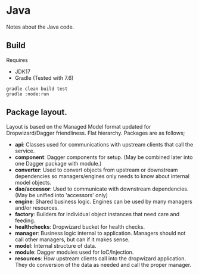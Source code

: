 # Java

Notes about the Java code.

## Build

Requires
* JDK17
* Gradle (Tested with 7.6)

```shell
gradle clean build test
gradle :node:run
```

## Package layout.

Layout is based on the Managed Model format updated for Dropwizard/Dagger friendliness. Flat hierarchy. Packages are as
follows;

* **api**: Classes used for communications with upstream clients that call the service.
* **component**: Dagger components for setup. (May be combined later into one Dagger package with module.)
* **converter**: Used to convert objects from upstream or downstream dependencies so managers/engines only needs to know about internal model objects.
* **dao/accessor**: Used to communicate with downstream dependencies. (May be unified into 'accessors' only)
* **engine**: Shared business logic. Engines can be used by many managers and/or resources.
* **factory**: Builders for individual object instances that need care and feeding.
* **healthchecks**: Dropwizard bucket for health checks.
* **manager**: Business logic internal to application. Managers should not call other managers, but can if it makes sense.
* **model**: Internal structure of data.
* **module**: Dagger modules used for IoC/Injection.
* **resources**: How upstream clients call into the dropwizard application. They do conversion of the data as needed and call the proper manager.